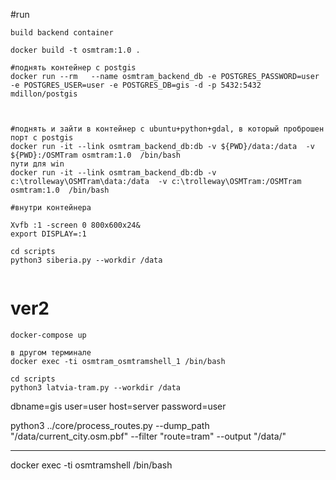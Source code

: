 #run

```
build backend container

docker build -t osmtram:1.0 .

#поднять контейнер с postgis
docker run --rm   --name osmtram_backend_db -e POSTGRES_PASSWORD=user -e POSTGRES_USER=user -e POSTGRES_DB=gis -d -p 5432:5432   mdillon/postgis


 
#поднять и зайти в контейнер с ubuntu+python+gdal, в который проброшен порт с postgis
docker run -it --link osmtram_backend_db:db -v ${PWD}/data:/data  -v ${PWD}:/OSMTram osmtram:1.0  /bin/bash
пути для win
docker run -it --link osmtram_backend_db:db -v c:\trolleway\OSMTram\data:/data  -v c:\trolleway\OSMTram:/OSMTram osmtram:1.0  /bin/bash

#внутри контейнера

Xvfb :1 -screen 0 800x600x24&
export DISPLAY=:1

cd scripts
python3 siberia.py --workdir /data


```

# ver2
```
docker-compose up

в другом терминале
docker exec -ti osmtram_osmtramshell_1 /bin/bash

cd scripts
python3 latvia-tram.py --workdir /data
```


dbname=gis user=user host=server password=user

python3 ../core/process_routes.py --dump_path "/data/current_city.osm.pbf" --filter "route=tram" --output "/data/"




------
docker exec -ti osmtramshell /bin/bash
